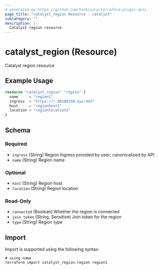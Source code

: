 ```yaml
---
# generated by https://github.com/hashicorp/terraform-plugin-docs
page_title: "catalyst_region Resource - catalyst"
subcategory: ""
description: |-
  Catalyst region resource
---
```


# catalyst_region (Resource)

Catalyst region resource

## Example Usage

```terraform
resource "catalyst_region" "region" {
  name     = "region1"
  ingress  = "https://*.88288338.xyz:443"
  host     = "regionhost1"
  location = "regionlocation2"
}
```

<!-- schema generated by tfplugindocs -->
## Schema

### Required

- `ingress` (String) Region Ingress provided by user; canonicalized by API
- `name` (String) Region name

### Optional

- `host` (String) Region host
- `location` (String) Region location

### Read-Only

- `connected` (Boolean) Whether the region is connected
- `join_token` (String, Sensitive) Join token for the region
- `type` (String) Region type

## Import

Import is supported using the following syntax:

```shell
# using name
terraform import catalyst_region.region region1
```
